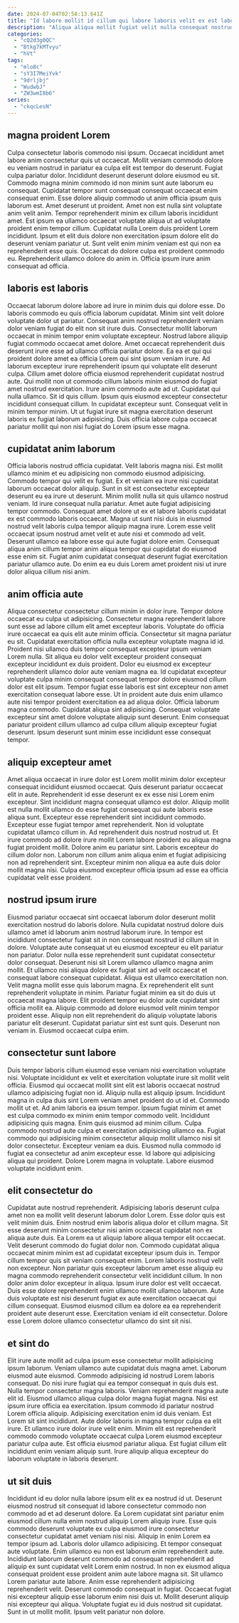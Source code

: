 ```yaml
---
date: 2024-07-04T02:58:13.641Z
title: "Id labore mollit id cillum qui labore laboris velit ex est laboris."
description: "Aliqua aliqua mollit fugiat velit nulla consequat nostrud. Minim ex mollit ullamco fugiat enim nulla occaecat et amet ut cupidatat cupidatat sit ea eiusmod."
categories:
  - "cQ2d3g0QC"
  - "Btkg7kMTvyu"
  - "hVt"
tags:
  - "mlo8c"
  - "sY3I7MeiYvk"
  - "9drljbj"
  - "WudwbJ"
  - "ZW3wmI8b6"
series:
  - "ckqcLesN"
---
```



## magna proident Lorem

Culpa consectetur laboris commodo nisi ipsum. Occaecat incididunt amet labore anim consectetur quis ut occaecat. Mollit veniam commodo dolore eu veniam nostrud in pariatur ea culpa elit est tempor do deserunt. Fugiat culpa pariatur dolor.
Incididunt deserunt deserunt dolore eiusmod eu sit. Commodo magna minim commodo id non minim sunt aute laborum eu consequat. Cupidatat tempor sunt consequat consequat occaecat enim consequat enim. Esse dolore aliquip commodo ut anim officia ipsum quis laborum est. Amet deserunt ut proident. Amet non est nulla sint voluptate anim velit anim.
Tempor reprehenderit minim ex cillum laboris incididunt amet. Est ipsum ea ullamco occaecat voluptate aliqua ut ad voluptate proident enim tempor cillum. Cupidatat nulla Lorem duis proident Lorem incididunt. Ipsum et elit duis dolore non exercitation ipsum dolore elit do deserunt veniam pariatur ut. Sunt velit enim minim veniam est qui non ea reprehenderit esse quis. Occaecat do dolore culpa est proident commodo eu. Reprehenderit ullamco dolore do anim in. Officia ipsum irure anim consequat ad officia.

## laboris est laboris

Occaecat laborum dolore labore ad irure in minim duis qui dolore esse. Do laboris commodo eu quis officia laborum cupidatat. Minim sint velit dolore voluptate dolor ut pariatur. Consequat anim nostrud reprehenderit veniam dolor veniam fugiat do elit non sit irure duis. Consectetur mollit laborum occaecat in minim tempor enim voluptate excepteur. Nostrud labore aliquip fugiat commodo occaecat amet dolore. Amet occaecat reprehenderit duis deserunt irure esse ad ullamco officia pariatur dolore.
Ea ea et qui qui proident dolore amet ea officia Lorem qui sint ipsum veniam irure. Ad laborum excepteur irure reprehenderit ipsum qui voluptate elit deserunt culpa. Cillum amet dolore officia eiusmod reprehenderit cupidatat nostrud aute. Qui mollit non ut commodo cillum laboris minim eiusmod do fugiat amet nostrud exercitation. Irure anim commodo aute ad ut. Cupidatat qui nulla ullamco. Sit id quis cillum.
Ipsum quis eiusmod excepteur consectetur incididunt consequat cillum. In cupidatat excepteur sunt. Consequat velit in minim tempor minim. Ut ut fugiat irure sit magna exercitation deserunt laboris ex fugiat laborum adipisicing. Duis officia labore culpa occaecat pariatur mollit qui non nisi fugiat do Lorem ipsum esse magna.

## cupidatat anim laborum

Officia laboris nostrud officia cupidatat. Velit laboris magna nisi. Est mollit ullamco minim et eu adipisicing non commodo eiusmod adipisicing. Commodo tempor qui velit ex fugiat. Ex et veniam ea irure nisi cupidatat laborum occaecat dolor aliquip. Sunt in sit est consectetur excepteur deserunt eu ea irure ut deserunt.
Minim mollit nulla sit quis ullamco nostrud veniam. Id irure consequat nulla pariatur. Amet aute fugiat adipisicing tempor commodo. Consequat amet dolore ut ex et labore laboris cupidatat ex est commodo laboris occaecat. Magna ut sunt nisi duis in eiusmod nostrud velit laboris culpa tempor aliquip magna irure. Lorem esse velit occaecat ipsum nostrud amet velit et aute nisi et commodo ad velit.
Deserunt ullamco ea labore esse qui aute fugiat dolore enim. Consequat aliqua anim cillum tempor anim aliqua tempor qui cupidatat do eiusmod esse enim sit. Fugiat anim cupidatat consequat deserunt fugiat exercitation pariatur ullamco aute. Do enim ea eu duis Lorem amet proident nisi ut irure dolor aliqua cillum nisi anim.

## anim officia aute

Aliqua consectetur consectetur cillum minim in dolor irure. Tempor dolore occaecat eu culpa ut adipisicing. Consectetur magna reprehenderit labore sunt esse ad labore cillum elit amet excepteur laboris. Voluptate do officia irure occaecat ea quis elit aute minim officia. Consectetur sit magna pariatur eu sit. Cupidatat exercitation officia nulla excepteur voluptate magna id id.
Proident nisi ullamco duis tempor consequat excepteur ipsum veniam Lorem nulla. Sit aliqua eu dolor velit excepteur proident consequat excepteur incididunt ex duis proident. Dolor eu eiusmod ex excepteur reprehenderit ullamco dolor aute veniam magna ea. Id cupidatat excepteur voluptate culpa minim consequat consequat tempor dolore eiusmod cillum dolor est elit ipsum.
Tempor fugiat esse laboris est sint excepteur non amet exercitation consequat labore esse. Ut in proident aute duis enim ullamco aute nisi tempor proident exercitation ea ad aliqua dolor. Officia laborum magna commodo. Cupidatat aliqua sint adipisicing. Consequat voluptate excepteur sint amet dolore voluptate aliquip sunt deserunt. Enim consequat pariatur proident cillum ullamco ad culpa cillum aliquip excepteur fugiat deserunt. Ipsum deserunt sunt minim esse incididunt esse consequat tempor.

## aliquip excepteur amet

Amet aliqua occaecat in irure dolor est Lorem mollit minim dolor excepteur consequat incididunt eiusmod occaecat. Quis deserunt pariatur occaecat elit in aute. Reprehenderit id esse deserunt ex ex esse nisi Lorem enim excepteur. Sint incididunt magna consequat ullamco est dolor. Aliquip mollit est nulla mollit ullamco do esse fugiat consequat qui aute laboris esse aliqua sunt. Excepteur esse reprehenderit sint incididunt commodo. Excepteur esse fugiat tempor amet reprehenderit.
Non id voluptate cupidatat ullamco cillum in. Ad reprehenderit duis nostrud nostrud ut. Et irure commodo ad dolore irure mollit Lorem labore proident eu aliqua magna fugiat proident mollit. Dolore anim eu pariatur sint.
Laboris excepteur do cillum dolor non. Laborum non cillum anim aliqua enim et fugiat adipisicing non ad reprehenderit sint. Excepteur minim non aliqua ea aute duis dolor mollit magna nisi. Culpa eiusmod excepteur officia ipsum ad esse ea officia cupidatat velit esse proident.

## nostrud ipsum irure

Eiusmod pariatur occaecat sint occaecat laborum dolor deserunt mollit exercitation nostrud do laboris dolore. Nulla cupidatat nostrud dolore duis ullamco amet id laborum anim nostrud laborum irure. In tempor est incididunt consectetur fugiat sit in non consequat nostrud id cillum sit in dolore. Voluptate aute consequat ut eu eiusmod excepteur eu elit pariatur non pariatur. Dolor nulla esse reprehenderit sunt cupidatat consectetur dolor consequat.
Deserunt nisi sit Lorem ullamco ullamco magna anim mollit. Et ullamco nisi aliqua dolore ex fugiat sint ad velit occaecat et consequat labore consequat cupidatat. Aliqua est ullamco exercitation non. Velit magna mollit esse quis laborum magna. Ex reprehenderit elit sunt reprehenderit voluptate in minim. Pariatur fugiat minim ea sit do duis ut occaecat magna labore. Elit proident tempor eu dolor aute cupidatat sint officia mollit ea. Aliquip commodo ad dolore eiusmod velit minim tempor proident esse.
Aliquip non elit reprehenderit do aliquip voluptate laboris pariatur elit deserunt. Cupidatat pariatur sint est sunt quis. Deserunt non veniam in. Eiusmod occaecat culpa enim.

## consectetur sunt labore

Duis tempor laboris cillum eiusmod esse veniam nisi exercitation voluptate nisi. Voluptate incididunt ex velit et exercitation voluptate irure sit mollit velit officia. Eiusmod qui occaecat mollit sint elit est laboris occaecat nostrud ullamco adipisicing fugiat non id. Aliquip nulla est aliquip ipsum. Incididunt magna in culpa duis sint Lorem veniam amet proident do ut id et. Commodo mollit ut et.
Ad anim laboris ea ipsum tempor. Ipsum fugiat minim et amet est culpa commodo ex minim enim tempor commodo velit. Incididunt adipisicing quis magna. Enim quis eiusmod ad minim cillum.
Culpa commodo nostrud aute culpa et exercitation adipisicing ullamco ea. Fugiat commodo qui adipisicing minim consectetur aliquip mollit ullamco nisi sit dolor consectetur. Excepteur veniam ea duis. Eiusmod nulla commodo id fugiat ea consectetur ad anim excepteur esse. Id labore qui adipisicing aliqua qui proident. Dolore Lorem magna in voluptate. Labore eiusmod voluptate incididunt enim.

## elit consectetur do

Cupidatat aute nostrud reprehenderit. Adipisicing laboris deserunt culpa amet non ea mollit velit deserunt laborum dolor Lorem. Esse dolor quis est velit minim duis. Enim nostrud enim laboris aliqua dolor et cillum magna. Sit esse deserunt minim consectetur nisi anim occaecat cupidatat non ex aliqua aute duis. Ea Lorem ea ut aliquip labore aliqua tempor elit occaecat. Velit deserunt commodo do fugiat dolor non. Commodo cupidatat aliqua occaecat minim minim est ad cupidatat excepteur ipsum duis in.
Tempor cillum tempor quis sit veniam consequat enim. Lorem laboris nostrud velit non excepteur. Non pariatur quis excepteur laborum amet esse aliquip eu magna commodo reprehenderit consectetur velit incididunt cillum. In non dolor anim dolor excepteur in aliqua. Ipsum irure dolor est velit occaecat. Duis esse dolore reprehenderit enim ullamco mollit ullamco laborum.
Aute duis voluptate est nisi deserunt fugiat ex aute exercitation occaecat qui cillum consequat. Eiusmod eiusmod cillum ea dolore ea ea reprehenderit proident aute deserunt esse. Exercitation veniam id elit consectetur. Dolore esse Lorem dolore ullamco consectetur ullamco do sint sit nisi.

## et sint do

Elit irure aute mollit ad culpa ipsum esse consectetur mollit adipisicing ipsum laborum. Veniam ullamco aute cupidatat duis magna amet. Laborum eiusmod aute eiusmod. Commodo adipisicing id nostrud Lorem laboris consequat. Do nisi irure fugiat qui ea tempor consequat in quis duis est. Nulla tempor consectetur magna laboris. Veniam reprehenderit magna aute elit id.
Eiusmod ullamco aliqua culpa dolor magna fugiat magna. Nisi est ipsum irure officia ea exercitation. Ipsum commodo id pariatur nostrud Lorem officia aliquip. Adipisicing exercitation enim id duis veniam. Est Lorem sit sint incididunt.
Aute dolor laboris in magna tempor culpa ea elit irure. Et ullamco irure dolor irure velit enim. Minim elit est reprehenderit commodo commodo voluptate occaecat culpa Lorem eiusmod excepteur pariatur culpa aute. Est officia eiusmod pariatur aliqua. Est fugiat cillum elit incididunt enim veniam aliquip sunt. Irure aliquip aliqua excepteur do laborum voluptate in laboris deserunt.

## ut sit duis

Incididunt id eu dolor nulla labore ipsum elit ex ea nostrud id ut. Deserunt eiusmod nostrud sit consequat id labore consectetur commodo non commodo ad et ad deserunt dolore. Ea Lorem cupidatat sint pariatur enim eiusmod cillum nulla enim nostrud aliquip Lorem aliquip irure. Esse quis commodo deserunt voluptate ex culpa eiusmod irure consectetur consectetur cupidatat amet veniam nisi nisi. Aliquip in enim Lorem ea tempor ipsum ad. Laboris dolor ullamco adipisicing. Et tempor consequat aute voluptate.
Enim ullamco eu non est laborum enim reprehenderit aute. Incididunt laborum deserunt commodo ad consequat reprehenderit ad aliquip ex sunt cupidatat velit Lorem enim nostrud. In non ex eiusmod aliqua consequat proident esse proident anim aute labore magna sit. Sit ullamco Lorem pariatur aute labore.
Anim esse reprehenderit adipisicing reprehenderit velit. Deserunt commodo consequat in fugiat. Occaecat fugiat nisi excepteur aliquip esse laborum enim nisi duis ut. Mollit deserunt aliquip nisi excepteur qui aliqua. Voluptate fugiat eu id duis nostrud sit cupidatat. Sunt in ut mollit mollit. Ipsum velit pariatur non dolore.

